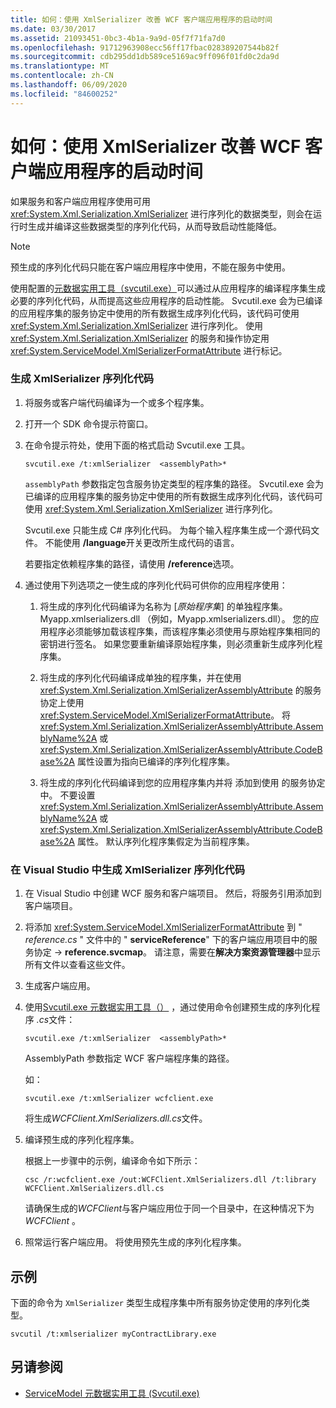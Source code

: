 ```yaml
---
title: 如何：使用 XmlSerializer 改善 WCF 客户端应用程序的启动时间
ms.date: 03/30/2017
ms.assetid: 21093451-0bc3-4b1a-9a9d-05f7f71fa7d0
ms.openlocfilehash: 91712963908ecc56ff17fbac028389207544b82f
ms.sourcegitcommit: cdb295dd1db589ce5169ac9ff096f01fd0c2da9d
ms.translationtype: MT
ms.contentlocale: zh-CN
ms.lasthandoff: 06/09/2020
ms.locfileid: "84600252"
---
```

# <a name="how-to-improve-the-startup-time-of-wcf-client-applications-using-the-xmlserializer"></a>如何：使用 XmlSerializer 改善 WCF 客户端应用程序的启动时间
如果服务和客户端应用程序使用可用 <xref:System.Xml.Serialization.XmlSerializer> 进行序列化的数据类型，则会在运行时生成并编译这些数据类型的序列化代码，从而导致启动性能降低。  
  
> [!NOTE]
> 预生成的序列化代码只能在客户端应用程序中使用，不能在服务中使用。  
  
 使用配置的[元数据实用工具（svcutil.exe）](../servicemodel-metadata-utility-tool-svcutil-exe.md)可以通过从应用程序的编译程序集生成必要的序列化代码，从而提高这些应用程序的启动性能。 Svcutil.exe 会为已编译的应用程序集的服务协定中使用的所有数据生成序列化代码，该代码可使用 <xref:System.Xml.Serialization.XmlSerializer> 进行序列化。 使用 <xref:System.Xml.Serialization.XmlSerializer> 的服务和操作协定用 <xref:System.ServiceModel.XmlSerializerFormatAttribute> 进行标记。  
  
### <a name="to-generate-xmlserializer-serialization-code"></a>生成 XmlSerializer 序列化代码  
  
1. 将服务或客户端代码编译为一个或多个程序集。  
  
2. 打开一个 SDK 命令提示符窗口。  
  
3. 在命令提示符处，使用下面的格式启动 Svcutil.exe 工具。  
  
    ```console  
    svcutil.exe /t:xmlSerializer  <assemblyPath>*  
    ```  
  
     `assemblyPath` 参数指定包含服务协定类型的程序集的路径。 Svcutil.exe 会为已编译的应用程序集的服务协定中使用的所有数据生成序列化代码，该代码可使用 <xref:System.Xml.Serialization.XmlSerializer> 进行序列化。  
  
     Svcutil.exe 只能生成 C# 序列化代码。 为每个输入程序集生成一个源代码文件。 不能使用 **/language**开关更改所生成代码的语言。  
  
     若要指定依赖程序集的路径，请使用 **/reference**选项。  
  
4. 通过使用下列选项之一使生成的序列化代码可供你的应用程序使用：  
  
    1. 将生成的序列化代码编译为名称为 [*原始程序集*] 的单独程序集。Myapp.xmlserializers.dll （例如，Myapp.xmlserializers.dll）。 您的应用程序必须能够加载该程序集，而该程序集必须使用与原始程序集相同的密钥进行签名。 如果您要重新编译原始程序集，则必须重新生成序列化程序集。  
  
    2. 将生成的序列化代码编译成单独的程序集，并在使用 <xref:System.Xml.Serialization.XmlSerializerAssemblyAttribute> 的服务协定上使用 <xref:System.ServiceModel.XmlSerializerFormatAttribute>。 将 <xref:System.Xml.Serialization.XmlSerializerAssemblyAttribute.AssemblyName%2A> 或 <xref:System.Xml.Serialization.XmlSerializerAssemblyAttribute.CodeBase%2A> 属性设置为指向已编译的序列化程序集。  
  
    3. 将生成的序列化代码编译到您的应用程序集内并将 添加到使用  的服务协定中。 不要设置 <xref:System.Xml.Serialization.XmlSerializerAssemblyAttribute.AssemblyName%2A> 或 <xref:System.Xml.Serialization.XmlSerializerAssemblyAttribute.CodeBase%2A> 属性。 默认序列化程序集假定为当前程序集。  
  
### <a name="to-generate-xmlserializer-serialization-code-in-visual-studio"></a>在 Visual Studio 中生成 XmlSerializer 序列化代码  
  
1. 在 Visual Studio 中创建 WCF 服务和客户端项目。 然后，将服务引用添加到客户端项目。  
  
2. 将添加 <xref:System.ServiceModel.XmlSerializerFormatAttribute> 到 " *reference.cs* " 文件中的 " **serviceReference**" 下的客户端应用项目中的服务协定  ->  **reference.svcmap**。 请注意，需要在**解决方案资源管理器**中显示所有文件以查看这些文件。  
  
3. 生成客户端应用。  
  
4. 使用[Svcutil.exe 元数据实用工具（）](../servicemodel-metadata-utility-tool-svcutil-exe.md) ，通过使用命令创建预生成的序列化程序 *.cs*文件：  
  
    ```console  
    svcutil.exe /t:xmlSerializer  <assemblyPath>*  
    ```  
  
     AssemblyPath 参数指定 WCF 客户端程序集的路径。  
  
     如：  
  
    ```console  
    svcutil.exe /t:xmlSerializer wcfclient.exe  
    ```  
  
     将生成*WCFClient.XmlSerializers.dll.cs*文件。  
  
5. 编译预生成的序列化程序集。  
  
     根据上一步骤中的示例，编译命令如下所示：  
  
    ```console  
    csc /r:wcfclient.exe /out:WCFClient.XmlSerializers.dll /t:library WCFClient.XmlSerializers.dll.cs  
    ```  
  
     请确保生成的*WCFClient*与客户端应用位于同一个目录中，在这种情况下为*WCFClient* 。  
  
6. 照常运行客户端应用。 将使用预先生成的序列化程序集。  
  
## <a name="example"></a>示例  
 下面的命令为 `XmlSerializer` 类型生成程序集中所有服务协定使用的序列化类型。  
  
```console  
svcutil /t:xmlserializer myContractLibrary.exe  
```  
  
## <a name="see-also"></a>另请参阅

- [ServiceModel 元数据实用工具 (Svcutil.exe)](../servicemodel-metadata-utility-tool-svcutil-exe.md)
